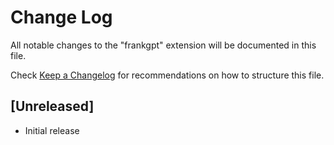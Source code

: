 # Change Log

All notable changes to the "frankgpt" extension will be documented in this file.

Check [Keep a Changelog](http://keepachangelog.com/) for recommendations on how to structure this file.

## [Unreleased]

- Initial release